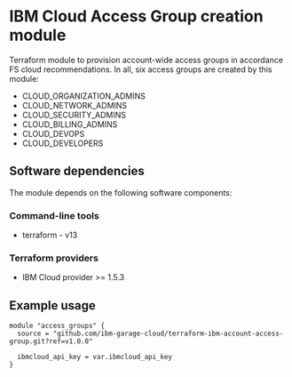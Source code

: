 # IBM Cloud Access Group creation module

Terraform module to provision account-wide access groups in accordance FS cloud recommendations. In all, six access groups are created by this module:

- CLOUD_ORGANIZATION_ADMINS
- CLOUD_NETWORK_ADMINS
- CLOUD_SECURITY_ADMINS
- CLOUD_BILLING_ADMINS
- CLOUD_DEVOPS
- CLOUD_DEVELOPERS

## Software dependencies

The module depends on the following software components:

### Command-line tools

- terraform - v13

### Terraform providers

- IBM Cloud provider >= 1.5.3

## Example usage

```hcl-terraform
module "access_groups" {
  source = "github.com/ibm-garage-cloud/terraform-ibm-account-access-group.git?ref=v1.0.0"
  
  ibmcloud_api_key = var.ibmcloud_api_key
}
```
